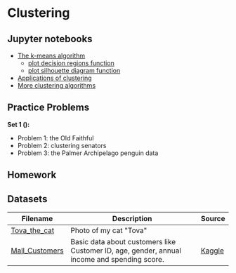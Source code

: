 # Clustering

## Jupyter notebooks

- [The k-means algorithm](https://nbviewer.org/github/um-perez-alvaro/Data-Science-Practice/blob/master/Jupyter%20Notebooks/Clustering/notebooks/Clustering%20and%20the%20k-means%20algorithm.ipynb)
  - [plot decision regions function](https://github.com/um-perez-alvaro/Data-Science-Practice/blob/master/Jupyter%20Notebooks/Clustering/notebooks/plot%20decision%20regions.ipynb)
  - [plot silhouette diagram function](https://github.com/um-perez-alvaro/Data-Science-Practice/blob/master/Jupyter%20Notebooks/Clustering/notebooks/plot%20silhouette%20diagram.ipynb)
- [Applications of clustering](https://nbviewer.org/github/um-perez-alvaro/Data-Science-Practice/blob/master/Jupyter%20Notebooks/Clustering/notebooks/Applications.ipynb)
- [More clustering algorithms](https://nbviewer.org/github/um-perez-alvaro/Data-Science-Practice/blob/master/Jupyter%20Notebooks/Clustering/notebooks/Other%20clustering%20algorithms.ipynb)

## Practice Problems

**Set 1 ():**
- Problem 1: the Old Faithful
- Problem 2: clustering senators
- Problem 3: the Palmer Archipelago penguin data

## Homework 


## Datasets

Filename | Description |  Source
--- | --- |  --- 
[Tova_the_cat](https://raw.githubusercontent.com/um-perez-alvaro/Data-Science-Practice/master/Data/Tova_the_cat.png) | Photo of my cat "Tova" |  |
[Mall_Customers](https://raw.githubusercontent.com/um-perez-alvaro/Data-Science-Practice/master/Data/Mall_Customers.csv) | Basic data about customers like Customer ID, age, gender, annual income and spending score. | [Kaggle](https://www.kaggle.com/vjchoudhary7/customer-segmentation-tutorial-in-python)

